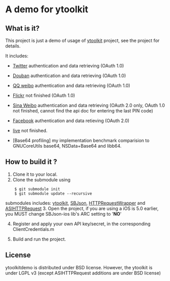 A demo for ytoolkit
===================

What is it?
-----------

This project is just a demo of usage of [ytoolkit] project, see the project for details.

It includes:

* [Twitter] authentication and data retrieving (OAuth 1.0)
* [Douban] authentication and data retrieving (OAuth 1.0)
* [QQ weibo] authentication and data retrieving (OAuth 1.0)
* [Flickr] not finished (OAuth 1.0)
* [Sina Weibo] authentication and data retrieving (OAuth 2.0 only, OAuth 1.0 not finished, cannot find the api doc for entering the last PIN code)
* [Facebook] authentication and data retieving (OAuth 2.0)
* [live] not finished.

* [Base64 profiling] my implementation benchmark comparision to GNUCoreUtils base64, NSData+Base64 and libb64.

[Twitter]: http://www.twitter.com
[Douban]: http://www.douban.com
[QQ weibo]: http://t.qq.com
[Flickr]: http://www.flickr.com
[Sina Weibo]: http://www.weibo.com
[Facebook]: http://www.facebook.com
[live]: http://www.live.com


[ytoolkit]: https://github.com/sprhawk/ytoolkit

How to build it ?
-----------------
1. Clone it to your local.
2. Clone the submodule using

```
    $ git submodule init
    $ git submodule update --recursive
```

   submodules includes: [ytoolkit], [SBJson], [HTTPRequestWrapper] and [ASIHTTPRequest]
3. Open the project, if you are using a iOS is 5.0 earlier, you MUST change SBJson-ios lib's ARC setting to '**NO**'

4. Register and apply your own API key/secret, in the corresponding ClientCredentials.m

5. Build and run the project.


[ASIHTTPRequest]: https://github.com/pokeb/asi-http-request.git
[SBJson]: http://stig.github.com/json-framework/
[HTTPRequestWrapper]: git://github.com/sprhawk/HTTPRequestWrapper.git

License
-------

ytoolkitdemo is distributed under BSD license. However, the ytoolkit is under LGPL v3 (except ASIHTTPRequest additions are under BSD license)



